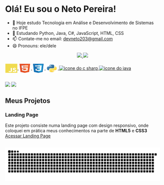 # Olá! Eu sou o Neto Pereira!


- 🔭 Hoje estudo Tecnologia em Análise e Desenvolvimento de Sistemas no IFPE
- 🌱 Estudando Python, Java, C#, JavaScript, HTML, CSS
- 📫 Contate-me no email: devneto203@gmail.com
- 😄 Pronouns: ele/dele

<div align="center">
  <a href="https://github.com/Neto-Pereira25">
  <img height="180em" src="https://github-readme-stats.vercel.app/api?username=Neto-Pereira25&show_icons=true&theme=dracula&include_all_commits=true&count_private=true"/>
  <img height="180em" src="https://github-readme-stats.vercel.app/api/top-langs/?username=Neto-Pereira25&layout=compact&langs_count=7&theme=dracula"/>
</div>

<div style="display: inline_block"><br>
  <img align="center" alt="icone do javascript" height="30" width="40" src="https://raw.githubusercontent.com/devicons/devicon/master/icons/javascript/javascript-plain.svg">
    
  <img align="center" alt="icone do html" height="30" width="40" src="https://raw.githubusercontent.com/devicons/devicon/master/icons/html5/html5-original.svg">
  
  <img align="center" alt="icone do css" height="30" width="40" src="https://raw.githubusercontent.com/devicons/devicon/master/icons/css3/css3-original.svg">
  
  <img align="center" alt="icone do python" height="30" width="40" src="https://raw.githubusercontent.com/devicons/devicon/master/icons/python/python-original.svg">

  <img align="center" alt="icone do c sharp" height="30" width="40" src="https://cdn.jsdelivr.net/gh/devicons/devicon@latest/icons/csharp/csharp-original.svg">

  <img align="center" alt="icone do java" height="30" width="40" src="https://cdn.jsdelivr.net/gh/devicons/devicon@latest/icons/java/java-original-wordmark.svg">
  
</div>

## 

<div>
  <a href="https://instagram.com/neto_pereira21" target="_blank"><img src="https://img.shields.io/badge/-Instagram-%23E4405F?style=for-the-badge&logo=instagram&logoColor=white" target="_blank"></a>
  <a href="https://www.linkedin.com/in/josé-pereira-da-silva-neto-333370216" target="_blank"><img src="https://img.shields.io/badge/-LinkedIn-%230077B5?style=for-the-badge&logo=linkedin&logoColor=white" target="_blank"></a>
</div>

## Meus Projetos
### Landing Page
<p>
  Este projeto consiste numa landing page com design responsivo, onde coloquei em prática meus conhecimentos na parte de <b>HTML5</b> e <b>CSS3</b>
  <a href="http://estudoswebjosenetolandingpage.netlify.app" target="_blank">Acessar Landing Page</a>
</p>

##

<picture>
  <source media="(prefers-color-scheme: dark)" srcset="https://raw.githubusercontent.com/Neto-Pereira25/Neto-Pereira25/output/github-contribution-grid-snake-dark.svg">
  <source media="(prefers-color-scheme: light)" srcset="https://raw.githubusercontent.com/Neto-Pereira25/Neto-Pereira25/output/github-contribution-grid-snake.svg">
  <img alt="github contribution grid snake animation" src="https://raw.githubusercontent.com/Neto-Pereira25/Neto-Pereira25/output/github-contribution-grid-snake.svg">
</picture>
